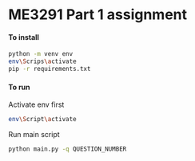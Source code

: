 # ME3291 Part 1 assignment

#### To install

```bash
python -m venv env
env\Scrips\activate
pip -r requirements.txt
```

#### To run

Activate env first

```bash
env\Script\activate
```

Run main script

```bash
python main.py -q QUESTION_NUMBER
```
